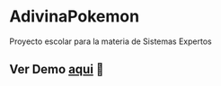 # AdivinaPokemon
Proyecto escolar para la materia de Sistemas Expertos

## Ver Demo [aqui](https://jesusd84.github.io/AdivinaPokemon/) :eyes:
